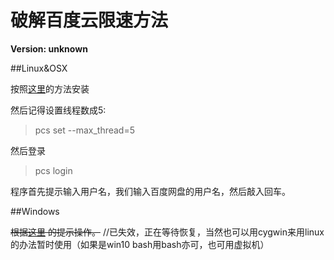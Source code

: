 # 破解百度云限速方法

**Version: unknown**

##Linux&OSX

按照[这里](https://github.com/GangZhuo/BaiduPCS)的方法安装

然后记得设置线程数成5:

>pcs set --max_thread=5

然后登录

>pcs login

程序首先提示输入用户名，我们输入百度网盘的用户名，然后敲入回车。


##Windows

~~根据[这里](https://github.com/Mrs4s/BaiduPanDownload) 的提示操作。~~ //已失效，正在等待恢复，当然也可以用cygwin来用linux的办法暂时使用（如果是win10 bash用bash亦可，也可用虚拟机）
